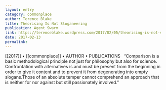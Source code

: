 ```yaml
---
layout: entry
category: commonplace
author: Terence Blake
title: Theorising Is Not Sloganeering
publication: Agent Swarm
link: https://terenceblake.wordpress.com/2017/02/05/theorising-is-not-sloganeering-against-facebook-hooligans/
date: 2017-02-13
permalink: 
---
```


[[2017]] • [[commonplace]] • AUTHOR • PUBLICATIONS 
 
“Comparison is a basic methodological principle not just for philosophy but also for science. Confrontation with alternatives is and must be present from the beginning in order to give it content and to prevent it from degenerating into empty slogans.Those of an absolute temper cannot comprehend an approach that is neither for nor against but still passionately involved.”

